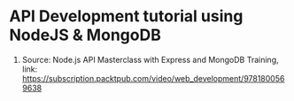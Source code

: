 # API Development tutorial using NodeJS & MongoDB

1. Source: Node.js API Masterclass with Express and MongoDB Training, link: https://subscription.packtpub.com/video/web_development/9781800569638

